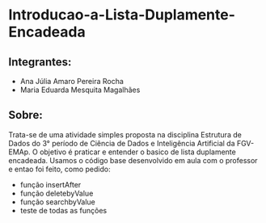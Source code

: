 # Introducao-a-Lista-Duplamente-Encadeada

## Integrantes:
- Ana Júlia Amaro Pereira Rocha
- Maria Eduarda Mesquita Magalhães

## Sobre:
Trata-se de uma atividade simples proposta na disciplina Estrutura de Dados do 3° período de Ciência de Dados e Inteligência Artificial da FGV-EMAp. O objetivo é praticar e entender o basico de lista duplamente encadeada. Usamos o código base desenvolvido em aula com o professor e entao foi feito, como pedido:

- função insertAfter
- função deletebyValue
- função searchbyValue
- teste de todas as funções

